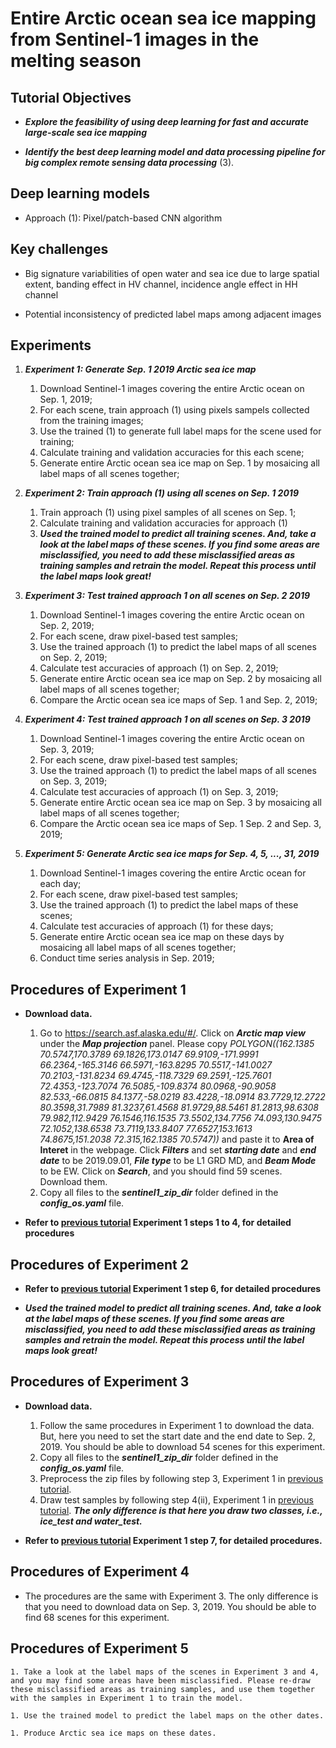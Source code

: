 # Entire Arctic ocean sea ice mapping from Sentinel-1 images in the melting season 

## Tutorial Objectives

* ***Explore the feasibility of using deep learning for fast and accurate large-scale sea ice mapping***

* ***Identify the best deep learning model and data processing pipeline for big complex remote sensing data processing*** (3).

## Deep learning models

* Approach (1): Pixel/patch-based CNN algorithm

## Key challenges

* Big signature variabilities of open water and sea ice due to large spatial extent, banding effect in HV channel, incidence angle effect in HH channel

* Potential inconsistency of predicted label maps among adjacent images 


## Experiments

1. ***Experiment 1: Generate Sep. 1 2019 Arctic sea ice map***

    1. Download Sentinel-1 images covering the entire Arctic ocean on Sep. 1, 2019;
    1. For each scene, train approach (1) using pixels sampels collected from the training images;
    1. Use the trained (1) to generate full label maps for the scene used for training;
    1. Calculate training and validation accuracies for this each scene;
    1. Generate entire Arctic ocean sea ice map on Sep. 1 by mosaicing all label maps of all scenes together;
 
1. ***Experiment 2: Train approach (1) using all scenes on Sep. 1 2019***

    1. Train approach (1) using pixel samples of all scenes on Sep. 1;
    1. Calculate training and validation accuracies for approach (1)
    1. ***Used the trained model to predict all training scenes. And, take a look at the label maps of these scenes. If you find some areas are misclassified, you need to add these misclassified areas as training samples and retrain the model. Repeat this process until the label maps look great!***

1. ***Experiment 3: Test trained approach 1 on all scenes on Sep. 2 2019***

    1. Download Sentinel-1 images covering the entire Arctic ocean on Sep. 2, 2019;
    1. For each scene, draw pixel-based test samples;
    1. Use the trained approach (1) to predict the label maps of all scenes on Sep. 2, 2019;
    1. Calculate test accuracies of approach (1) on Sep. 2, 2019; 
    1. Generate entire Arctic ocean sea ice map on Sep. 2 by mosaicing all label maps of all scenes together;
    1. Compare the Arctic ocean sea ice maps of Sep. 1 and Sep. 2, 2019;

1. ***Experiment 4: Test trained approach 1 on all scenes on Sep. 3 2019***

    1. Download Sentinel-1 images covering the entire Arctic ocean on Sep. 3, 2019;
    1. For each scene, draw pixel-based test samples;
    1. Use the trained approach (1) to predict the label maps of all scenes on Sep. 3, 2019;
    1. Calculate test accuracies of approach (1) on Sep. 3, 2019; 
    1. Generate entire Arctic ocean sea ice map on Sep. 3 by mosaicing all label maps of all scenes together;
    1. Compare the Arctic ocean sea ice maps of Sep. 1 Sep. 2 and Sep. 3, 2019;

1. ***Experiment 5: Generate Arctic sea ice maps for Sep. 4, 5, ..., 31, 2019***

    1. Download Sentinel-1 images covering the entire Arctic ocean for each day;
    1. For each scene, draw pixel-based test samples;
    1. Use the trained approach (1) to predict the label maps of these scenes;
    1. Calculate test accuracies of approach (1) for these days; 
    1. Generate entire Arctic ocean sea ice map on these days by mosaicing all label maps of all scenes together;
    1. Conduct time series analysis in Sep. 2019;

## Procedures of Experiment 1

* **Download data.** 
    1. Go to https://search.asf.alaska.edu/#/. Click on ***Arctic map view*** under the ***Map projection*** panel. Please copy *POLYGON((162.1385 70.5747,170.3789 69.1826,173.0147 69.9109,-171.9991 66.2364,-165.3146 66.5971,-163.8295 70.5517,-141.0027 70.2103,-131.8234 69.4745,-118.7329 69.2591,-125.7601 72.4353,-123.7074 76.5085,-109.8374 80.0968,-90.9058 82.533,-66.0815 84.1377,-58.0219 83.4228,-18.0914 83.7729,12.2722 80.3598,31.7989 81.3237,61.4568 81.9729,88.5461 81.2813,98.6308 79.982,112.9429 76.1546,116.1535 73.5502,134.7756 74.093,130.9475 72.1052,138.6538 73.7119,133.8407 77.6527,153.1613 74.8675,151.2038 72.315,162.1385 70.5747))* and paste it to **Area of Interet** in the webpage. Click ***Filters*** and set ***starting date*** and ***end date*** to be 2019.09.01, ***File type*** to be L1 GRD MD, and ***Beam Mode*** to be EW. Click on ***Search***, and you should find 59 scenes. Download them. 
    1. Copy all files to the ***sentinel1_zip_dir*** folder defined in the ***config_os.yaml*** file. 

* **Refer to [previous tutorial](./combining_pixel_image_sea_ice_sentinel1.md) Experiment 1 steps 1 to 4, for detailed procedures** 
 
## Procedures of Experiment 2

* **Refer to [previous tutorial](./combining_pixel_image_sea_ice_sentinel1.md) Experiment 1 step 6, for detailed procedures** 

* ***Used the trained model to predict all training scenes. And, take a look at the label maps of these scenes. If you find some areas are misclassified, you need to add these misclassified areas as training samples and retrain the model. Repeat this process until the label maps look great!***


## Procedures of Experiment 3

* **Download data.** 
    1. Follow the same procedures in Experiment 1 to download the data. But, here you need to set the start date and the end date to Sep. 2, 2019. You should be able to download 54 scenes for this experiment. 
    1. Copy all files to the ***sentinel1_zip_dir*** folder defined in the ***config_os.yaml*** file. 
    1. Preprocess the zip files by following step 3, Experiment 1 in [previous tutorial](./combining_pixel_image_sea_ice_sentinel1.md). 
    1. Draw test samples by following step 4(ii), Experiment 1 in [previous tutorial](./combining_pixel_image_sea_ice_sentinel1.md). ***The only difference is that here you draw two classes, i.e., ice_test and water_test.***

* **Refer to [previous tutorial](./combining_pixel_image_sea_ice_sentinel1.md) Experiment 1 step 7, for detailed procedures.** 
 

## Procedures of Experiment 4

* The procedures are the same with Experiment 3. The only difference is that you need to download data on Sep. 3, 2019. You should be able to find 68 scenes for this experiment. 


## Procedures of Experiment 5
    1. Take a look at the label maps of the scenes in Experiment 3 and 4, and you may find some areas have been misclassified. Please re-draw these misclassified areas as training samples, and use them together with the samples in Experiment 1 to train the model. 
    
    1. Use the trained model to predict the label maps on the other dates.
    
    1. Produce Arctic sea ice maps on these dates.
